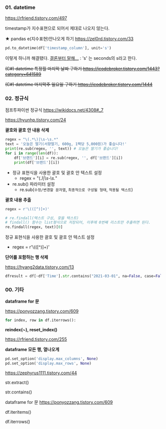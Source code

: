 ### 01. datetime 

https://rfriend.tistory.com/497

timestamp가 지수표현으로 되어서 제대로 나오지 않는다.

★ pandas e(지수표현)안나오게 하기 https://zel0rd.tistory.com/33

```python
pd.to_datetime(df['timestamp_column'], unit='s')
```

이렇게 하니까 해결됐다. [결론부터 말해...](https://bkool.tistory.com/) : 's' 는 seconds의 s라고 한다.



~~(C#) datetime 특정월 마지막 날짜 구하기 https://icodebroker.tistory.com/1443?category=641589~~

~~(C#) datetime 마지막주 일요일 구하기 https://icodebroker.tistory.com/1444~~



### 02. 정규식

점프투파이썬 정규식 https://wikidocs.net/4308#_7

https://hyunhp.tistory.com/24

**괄호와 괄호 안 내용 삭제**

```python
regex = "\(.*\)|\s-\s.*"
text = '오늘은 딸기(서향딸기, 600g, 1팩당 5,000원)가 좋습니다!'
print(re.sub(regex, '', text)) # 오늘은 딸기가 좋습니다!
for i in range(len(df)):
    df['브랜드'][i] = re.sub(regex, '', df['브랜드'][i])
    print(df['브랜드'][i])
```

- 정규 표현식을 사용한 괄호 및 괄호 안 텍스트 설정
  - regex = "\(.*\)|\s-\s.*"
- re.sub() 파라미터 설정
  - re.sub(`수정/변경할 문자열`, `최종적으로 구성될 형태`, `적용될 텍스트`)



**괄호 내용 추출**

```python
regex = r'\(([^)]+)'

# re.findall(텍스트 구성, 찾을 텍스트)
# findall() 함수는 list형식으로 저장되어, 이후에 0번째 리스트만 추출하면 된다.
re.findall(regex, text)[0]
```

정규 표현식을 사용한 괄호 및 괄호 안 텍스트 설정

- regex = r'\\((\[^)]+)'



**단어를 포함하는 행 삭제**

https://hyang2data.tistory.com/13

```python
dfresult = df[~df['Time'].str.contains("2021-03-01", na=False, case=False)]
```



### 00. 기타



**dataframe for 문**

https://ponyozzang.tistory.com/609

```python
for index, row in df.iterrows():
```



**reindex(~), reset_index()**

https://rfriend.tistory.com/255



**dataframe 모든 행, 열나오게**

```python
pd.set_option('display.max_columns', None)
pd.set_option('display.max_rows', None)
```

https://zephyrus1111.tistory.com/44









str.extract()

str.contains()



dataframe for 문 https://ponyozzang.tistory.com/609

df.iteritems()

df.iterrows()